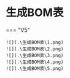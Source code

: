 # 生成BOM表 

=== "V5"

    ![](.\生成BOM表\1.png)
    ![](.\生成BOM表\2.png)
    ![](.\生成BOM表\3.png)
    ![](.\生成BOM表\4.png)
    ![](.\生成BOM表\5.png)